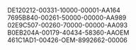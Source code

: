 DE120212-00331-10000-00001-AA164</br>
7695B840-00261-50000-00000-AA989</br>
02E9C507-00260-70000-00000-AA093</br>
B0EB204A-00179-40434-58360-AAOEM</br>
461C1AD1-00426-OEM-8992662-00006
